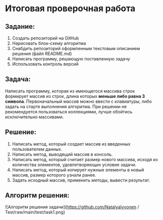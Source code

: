 # Итоговая проверочная работа 

## Задание:
1. Создать репозиторий на GitHub
2. Нарисовать блок-схему алгоритма
3. Снабдить репозиторий оформленным текстовым описанием решения (файл README.md)
4. Написать программу, решающую поставленную задачу
5. Использовать контроль версий


## Задача:

Написать программу, которая из имеющегося массива строк формирует массив из строк, длина которых **меньше либо равна 3 символа**. Первоначальный массив можно ввести с клавиатуры, либо задать на старте выполнения алгоритма. При решении не рекомендуется пользоваться коллекциями, лучше обойтись исключительно массивами.

## Решение:

1. Написать метод, который создает массив из введенных пользователем данных.
2. Написать метод, выводящий массив в консоль.
3. Написать метод, который считает размер нового массива, исходя из количества элементов, удовлетворяющих условие задачи.
4. Написать метод, который копирует нужные элементы в новый массив, размер которого узнали ранее.
5. Задать исходный массив, применить методы, вывести результат.

## Алгоритм решения:

![Алгоритм решения задачи](https://github.com/NatalyaIvvonen
/
Test/raw/main/test/task1.png)